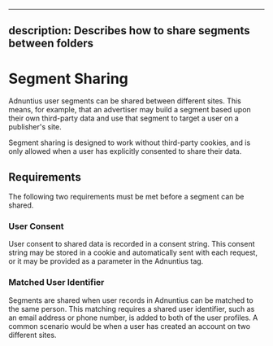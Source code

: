 
---
description: Describes how to share segments between folders
---

# Segment Sharing

Adnuntius user segments can be shared between different sites. This means, for example, that an advertiser may build a segment based upon their own third-party data and use that segment to target a user on a publisher's site.

Segment sharing is designed to work without third-party cookies, and is only allowed when a user has explicitly consented to share their data.

## Requirements

The following two requirements must be met before a segment can be shared.

### User Consent

User consent to shared data is recorded in a consent string. This consent string may be stored in a cookie and automatically sent with each request, or it may be provided as a parameter in the Adnuntius tag.

### Matched User Identifier

Segments are shared when user records in Adnuntius can be matched to the same person. This matching requires a shared user identifier, such as an email address or phone number, is added to both of the user profiles. A common scenario would be when a user has created an account on two different sites.


